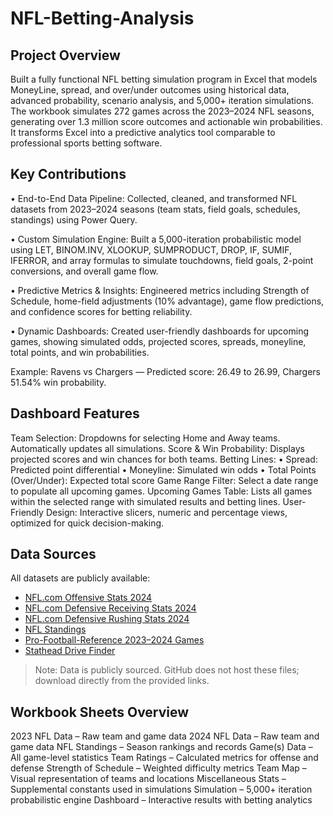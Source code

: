 # NFL-Betting-Analysis
## Project Overview
Built a fully functional NFL betting simulation program in Excel that models MoneyLine, spread, and over/under outcomes using historical data, advanced probability, scenario analysis, and 5,000+ iteration simulations.
The workbook simulates 272 games across the 2023–2024 NFL seasons, generating over 1.3 million score outcomes and actionable win probabilities. It transforms Excel into a predictive analytics tool comparable to professional sports betting software.

## Key Contributions
• End-to-End Data Pipeline: Collected, cleaned, and transformed NFL datasets from 2023–2024 seasons (team stats, field goals, schedules, standings) using Power Query.

• Custom Simulation Engine: Built a 5,000-iteration probabilistic model using LET, BINOM.INV, XLOOKUP, SUMPRODUCT, DROP, IF, SUMIF, IFERROR, and array formulas to simulate touchdowns, field goals, 2-point conversions, and overall game flow.

• Predictive Metrics & Insights: Engineered metrics including Strength of Schedule, home-field adjustments (10% advantage), game flow predictions, and confidence scores for betting reliability.

• Dynamic Dashboards: Created user-friendly dashboards for upcoming games, showing simulated odds, projected scores, spreads, moneyline, total points, and win probabilities.

Example:
Ravens vs Chargers — Predicted score: 26.49 to 26.99, Chargers 51.54% win probability.

## Dashboard Features
Team Selection: Dropdowns for selecting Home and Away teams. Automatically updates all simulations.
Score & Win Probability: Displays projected scores and win chances for both teams.
Betting Lines:
    • Spread: Predicted point differential
    • Moneyline: Simulated win odds
    • Total Points (Over/Under): Expected total score
Game Range Filter: Select a date range to populate all upcoming games.
Upcoming Games Table: Lists all games within the selected range with simulated results and betting lines.
User-Friendly Design: Interactive slicers, numeric and percentage views, optimized for quick decision-making.

## Data Sources
All datasets are publicly available:
- [NFL.com Offensive Stats 2024](https://www.nfl.com/stats/team-stats/offense/scoring/2024/reg/all)
- [NFL.com Defensive Receiving Stats 2024](https://www.nfl.com/stats/team-stats/defense/receiving/2024/reg/all)
- [NFL.com Defensive Rushing Stats 2024](https://www.nfl.com/stats/team-stats/defense/rushing/2024/reg/all)
- [NFL Standings](https://www.nfl.com/standings/)
- [Pro-Football-Reference 2023–2024 Games](https://www.pro-football-reference.com/years/2024/games.htm)
- [Stathead Drive Finder](https://stathead.com/football/drive_finder.cgi?request=1&year_min=2023&year_max=2023)

> Note: Data is publicly sourced. GitHub does not host these files; download directly from the provided links.

## Workbook Sheets Overview
2023 NFL Data – Raw team and game data
2024 NFL Data – Raw team and game data
NFL Standings – Season rankings and records
Game(s) Data – All game-level statistics
Team Ratings – Calculated metrics for offense and defense
Strength of Schedule – Weighted difficulty metrics
Team Map – Visual representation of teams and locations
Miscellaneous Stats – Supplemental constants used in simulations
Simulation – 5,000+ iteration probabilistic engine
Dashboard – Interactive results with betting analytics
